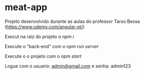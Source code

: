 # meat-app
Projeto desenvolvido durante as aulas do professor Tarso Bessa (https://www.udemy.com/angular-pt/)

Execut na raiz do projeto o *npm i*

Execute o "back-end" com o *npm run server*

Execute o o projeto com o *npm start*

Logue com o usuario: admin@gmail.com e senha: admin123
